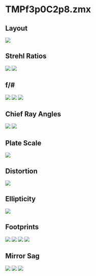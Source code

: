 # TMPf3p0C2p8.zmx
## Layout
![](layout/3DLayout.png)
## Strehl Ratios
![](strehls/focal_plane_strehls.png)
![](strehls/sky_strehls.png)
## f/#
![](fNumbers/fnumber_av.png)
![](fNumbers/fnumber_hists.png)
![](fNumbers/fnumber_xy_direction_maps.png)
## Chief Ray Angles
![](chief_ray/chief_ray_angles_hist.png)
![](chief_ray/chief_ray_angles_map.png)
## Plate Scale
![](plate_scale/plate_scale.png)
## Distortion
![](distortion/distortion.png)
## Ellipticity
![](ellipticity/ellipticity.png)
## Footprints
![](footprints/footprints_Image.JPG)
![](footprints/footprints_prime.JPG)
![](footprints/footprints_second.JPG)
![](footprints/footprints_tert.JPG)
## Mirror Sag
![](sag/surface_sag_surf_prime.JPG)
![](sag/surface_sag_surf_second.JPG)
![](sag/surface_sag_surf_tert.JPG)
